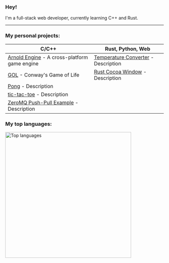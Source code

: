 ### Hey!

I'm a full-stack web developer, currently learning C++ and Rust.

---

### My personal projects:

| C/C++ | Rust, Python, Web |
|-----|-------|
| [Arnold Engine](https://github.com/DavidJCottrell/ArnoldEngine) - A cross-platform game engine | [Temperature Converter](https://github.com/DavidJCottrell/temperature-converter) - Description | 
| [GOL](https://github.com/DavidJCottrell/GOL) - Conway's Game of Life | [Rust Cocoa Window](https://github.com/DavidJCottrell/rust-cocoa-window) - Description |
| [Pong](https://github.com/DavidJCottrell/pong) - Description | |
| [tic-tac-toe](https://github.com/DavidJCottrell/tic-tac-toe) - Description | |
| [ZeroMQ Push-Pull Example](https://github.com/DavidJCottrell/ZeroMQ-push-pull-example) - Description | |

### My top languages:

<img style="float: left;" src="https://github-readme-stats.vercel.app/api/top-langs?username=davidjcottrell&langs_count=10&show_icons=true&locale=en&layout=compact&theme=dark" alt="Top languages" width="400px"/>


